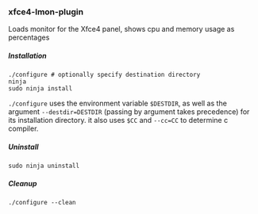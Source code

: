 ### xfce4-lmon-plugin

Loads monitor for the Xfce4 panel, shows cpu and memory usage as percentages

##### Installation

    ./configure # optionally specify destination directory
    ninja
    sudo ninja install

`./configure` uses the environment variable `$DESTDIR`, as well as the argument `--destdir=DESTDIR` (passing by argument takes precedence) for its installation directory.
it also uses `$CC` and `--cc=CC` to determine c compiler.

##### Uninstall

    sudo ninja uninstall

##### Cleanup

    ./configure --clean
